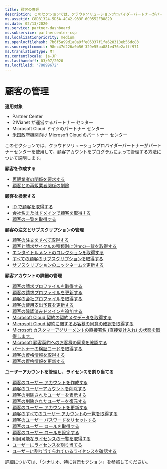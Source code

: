 ```yaml
---
title: 顧客の管理
description: このセクションでは、クラウドソリューションプロバイダーパートナーがパートナーセンターを使用して、顧客アカウントをプログラムによって管理する方法について説明します。
ms.assetid: C8D81324-5D5A-4C42-933F-6C0552FB882D
ms.date: 02/13/2020
ms.service: partner-dashboard
ms.subservice: partnercenter-csp
ms.localizationpriority: medium
ms.openlocfilehash: 7b6f5a99d1a0a9ffe05337f1fa628318eb56dc83
ms.sourcegitcommit: 98ec47d226a0b56f329e55ba881e476e2afff971
ms.translationtype: MT
ms.contentlocale: ja-JP
ms.lasthandoff: 03/07/2020
ms.locfileid: "78899672"
---
```

# <a name="manage-customers"></a>顧客の管理


**適用対象**

- Partner Center
- 21Vianet が運営するパートナー センター
- Microsoft Cloud ドイツのパートナー センター
- 米国政府機関向け Microsoft Cloud のパートナー センター

このセクションでは、クラウドソリューションプロバイダーパートナーがパートナーセンターを使用して、顧客アカウントをプログラムによって管理する方法について説明します。

**顧客を作成する**
- [再販業者の関係を要求する](request-reseller-relationship.md) 
- [顧客との再販業者関係の削除](remove-a-reseller-relationship-with-a-customer.md) 

**顧客を検索する**
- [ID で顧客を取得する](get-a-customer-by-id.md)
- [会社名またはドメインで顧客を取得する](get-a-customer-by-name.md)
- [顧客の一覧を取得する](get-a-list-of-customers.md)

**顧客の注文とサブスクリプションの管理**
- [顧客の注文をすべて取得する](get-all-of-a-customer-s-orders.md)
- [顧客と請求サイクルの種類別に注文の一覧を取得する](get-a-list-of-orders-by-customer-and-billing-cycle-type.md)
- [エンタイトルメントのコレクションを取得する](get-a-collection-of-entitlements.md)
- [すべての顧客のサブスクリプションを取得する](get-all-of-a-customer-s-subscriptions.md)
- [サブスクリプションのニックネームを更新する](update-the-nickname-for-a-subscription.md)

**顧客アカウントの詳細の管理**
- [顧客の請求プロファイルを取得する](get-all-of-a-customer-s-billing-profiles.md)
- [顧客の請求プロファイルを更新する](update-a-customer-s-billing-profile.md)
- [顧客の会社プロファイルを取得する](get-a-customer-s-company-profile.md)   
- [顧客の使用支出予算を更新する](update-a-customer-s-usage-spending-budget.md)   
- [顧客の確認済みドメインを追加する](add-a-verified-domain-for-a-customer.md)   
- [Microsoft Cloud 契約の契約メタデータを取得する](get-agreement-metadata.md)
- [Microsoft Cloud 契約に関するお客様の同意の確認を取得する](get-confirmation-of-customer-consent.md)
- [Microsoft カスタマーアグリーメントの直接署名 (直接受け入れ) の状態を取得します。](get-direct-sign-status-of-customer-agreement.md)
- [Microsoft 顧客契約へのお客様の同意を確認する](confirm-customer-consent-customer-agreement.md)
- [パートナーの検証コードを取得する](get-a-partner-s-validation-codes.md)
- [顧客の資格情報を取得する](get-a-customer-s-qualification.md)
- [顧客の資格情報を更新する](update-a-customer-s-qualification.md)

**ユーザーアカウントを管理し、ライセンスを割り当てる**
- [顧客のユーザー アカウントを作成する](create-user-accounts-for-a-customer.md)
- [顧客のユーザーアカウントを削除する](delete-user-accounts-for-a-customer.md)
- [顧客の削除されたユーザーを表示する](view-a-deleted-user.md)
- [顧客の削除されたユーザーを復元する](restore-a-user-for-a-customer.md)
- [顧客のユーザー アカウントを更新する](update-user-accounts-for-a-customer.md)
- [顧客のすべてのユーザー アカウントの一覧を取得する](get-a-list-of-all-user-accounts-for-a-customer.md)
- [顧客のユーザー パスワードをリセットする](reset-user-password-for-a-customer.md)
- [顧客のユーザー ロールを取得する](get-user-roles-for-a-customer.md)
- [顧客のユーザー ロールを設定する](set-user-roles-for-a-customer.md)
- [利用可能なライセンスの一覧を取得する](get-a-list-of-available-licenses.md)
- [ユーザーにライセンスを割り当てる](assign-licenses-to-a-user.md)
- [ユーザーに割り当てられているライセンスを確認する](check-which-licenses-are-assigned-to-a-user.md) 

詳細については、「[シナリオ](scenarios.md)、特に[背景](scenarios.md#background)セクション」を参照してください。

 

 




